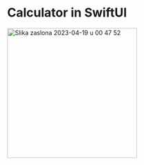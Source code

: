 # Calculator in SwiftUI




<img width="301" alt="Slika zaslona 2023-04-19 u 00 47 52" src="https://user-images.githubusercontent.com/48209720/232921625-a95948d2-53d2-4671-b8f7-58076f2d61a4.png">
